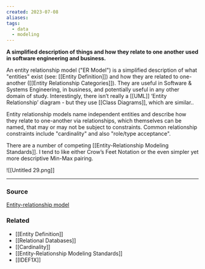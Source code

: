 ```yaml
---
created: 2023-07-08
aliases: 
tags:
  - data
  - modeling
---
```

**A simplified description of things and how they relate to one another used in software engineering and business.**

An entity relationship model ("ER Model") is a simplified description of what "entities" exist (see: [[Entity Definition]]) and how they are related to one-another ([[Entity Relationship Categories]]).  They are useful in Software & Systems Engineering, in business, and potentially useful in any other domain of study. Interestingly, there isn’t really a [[UML]] ‘Entity Relationship’ diagram - but they use [[Class Diagrams]], which are similar..

Entity relationship models name independent entities and describe how they relate to one-another via relationships, which themselves can be named, that may or may not be subject to constraints. Common relationship constraints include "cardinality" and also "role/type acceptance". 

There are a number of competing [[Entity-Relationship Modeling Standards]]. I tend to like either Crow’s Feet Notation or the even simpler yet more descriptive Min-Max pairing.

![[Untitled 29.png]]

****
### Source

[Entity-relationship model](https://en.wikipedia.org/wiki/Entity%E2%80%93relationship_model)

### Related
- [[Entity Definition]] 
- [[Relational Databases]] 
- [[Cardinality]] 
- [[Entity-Relationship Modeling Standards]] 
- [[IDEF1X]]